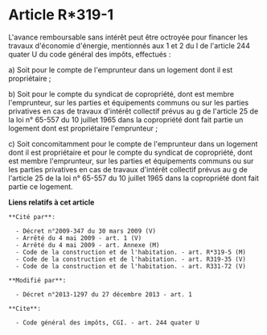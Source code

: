 # Article R*319-1

L'avance remboursable sans intérêt peut être octroyée pour financer les travaux d'économie d'énergie, mentionnés aux 1 et 2
du I de l'article 244 quater U du code général des impôts, effectués : 

a) Soit pour le compte de l'emprunteur dans un logement dont il est propriétaire ; 

b) Soit pour le compte du syndicat de copropriété, dont est membre l'emprunteur, sur les parties et équipements communs ou
sur les parties privatives en cas de travaux d'intérêt collectif prévus au g de l'article 25 de la loi n° 65-557 du 10
juillet 1965 dans la copropriété dont fait partie un logement dont est propriétaire l'emprunteur ; 

c) Soit concomitamment pour le compte de l'emprunteur dans un logement dont il est propriétaire et pour le compte du syndicat
de copropriété, dont est membre l'emprunteur, sur les parties et équipements communs ou sur les parties privatives en cas de
travaux d'intérêt collectif prévus au g de l'article 25 de la loi n° 65-557 du 10 juillet 1965 dans la copropriété dont fait
partie ce logement.

**Liens relatifs à cet article**

	**Cité par**:

	  - Décret n°2009-347 du 30 mars 2009 (V)
	  - Arrêté du 4 mai 2009 - art. 1 (V)
	  - Arrêté du 4 mai 2009 - art. Annexe (M)
	  - Code de la construction et de l'habitation. - art. R*319-5 (M)
	  - Code de la construction et de l'habitation. - art. R319-35 (V)
	  - Code de la construction et de l'habitation. - art. R331-72 (V)

	**Modifié par**:

	  - Décret n°2013-1297 du 27 décembre 2013 - art. 1

	**Cite**:

	  - Code général des impôts, CGI. - art. 244 quater U
